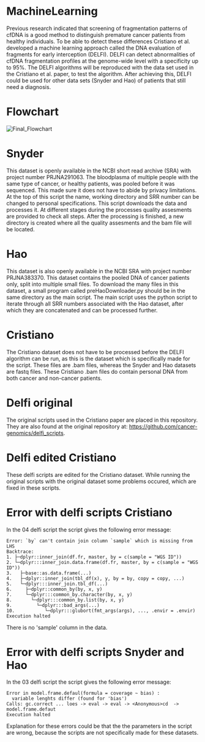# MachineLearning
Previous research indicated that screening of fragmentation patterns of cfDNA is a good method to distinguish premature cancer patients from healthy individuals. To be able to detect these differences Cristiano et al. developed a machine learning approach called the DNA evaluation of fragments for early interception (DELFI). DELFI can detect abnormalities of cfDNA fragmentation profiles at the genome-wide level with a specificity up to 95%. The DELFI algorithms will be reproduced with the data set used in the Cristiano et al. paper, to test the algorithm. After achieving this, DELFI could be used for other data sets (Snyder and Hao) of patients that still need a diagnosis.

# Flowchart
![Final_Flowchart](https://user-images.githubusercontent.com/65667060/84143507-015d7480-aa57-11ea-9df7-dae007cfbbc5.jpg)

# Snyder
This dataset is openly available in the NCBI short read archive (SRA) with project number PRJNA291063. The bloodplasma of multiple people with the same type of cancer, or healthy patients, was pooled before it was sequenced. This made sure it does not have to abide by privacy limitations.
At the top of this script the name, working directory and SRR number can be changed to personal specifications. This script downloads the data and processes it. At different stages during the processes quality assesments are provided to check all steps. After the processing is finished, a new directory is created where all the quality assesments and the bam file will be located.


# Hao
This dataset is also openly available in the NCBI SRA with project number PRJNA383370. This dataset contains the pooled DNA of cancer patients only, split into multiple small files.
To download the many files in this dataset, a small program called preHaoDownloader.py should be in the same directory as the main script. The main script uses the python script to iterate through all SRR numbers associated with the Hao dataset, after which they are concatenated and can be processed further.

# Cristiano
The Cristiano dataset does not have to be processed before the DELFI algorithm can be run, as this is the dataset which is specifically made for the script. These files are .bam files, whereas the Snyder and Hao datasets are fastq files. These Cristiano .bam files do contain personal DNA from both cancer and non-cancer patients.

# Delfi original
The original scripts used in the Cristiano paper are placed in this repository. They are also found at the original repository at: https://github.com/cancer-genomics/delfi_scripts. 

# Delfi edited Cristiano
These delfi scripts are edited for the Cristiano dataset. While running the original scripts with the original dataset some problems occured, which are fixed in these scripts.

# Error with delfi scripts Cristiano
In the 04 delfi script the script gives the following error message:

    Error: `by` can't contain join column `sample` which is missing from LHS
    Backtrace:
    1. ├─dplyr::inner_join(df.fr, master, by = c(sample = "WGS ID"))
    2. └─dplyr:::inner_join.data.frame(df.fr, master, by = c(sample = "WGS ID"))
    3.   ├─base::as.data.frame(...)
    4.   ├─dplyr::inner_join(tbl_df(x), y, by = by, copy = copy, ...)
    5.   └─dplyr:::inner_join.tbl_df(...)
    6.     ├─dplyr::common_by(by, x, y)
    7.     └─dplyr:::common_by.character(by, x, y)
    8.       └─dplyr:::common_by.list(by, x, y)
    9.         └─dplyr:::bad_args(...)
    10.           └─dplyr:::glubort(fmt_args(args), ..., .envir = .envir)
    Execution halted

There is no 'sample' column in the data.

# Error with delfi scripts Snyder and Hao
In the 03 delfi script the script gives the following error message:

    Error in model.frame.defaul(formula = coverage ~ bias) :
      variable lenghts differ (found for 'bias')
    Calls: gc.correct ... loes -> eval -> eval -> <Anonymous>cd  -> model.frame.defaut
    Execution halted

Explanation for these errors could be that the the parameters in the script are wrong, because the scripts are not specifically made for these datasets. 
